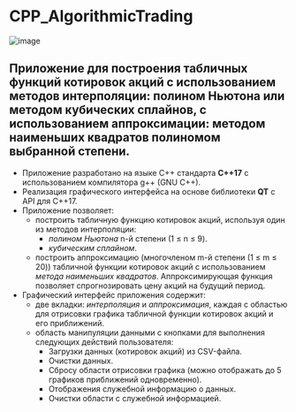 # CPP_AlgorithmicTrading

![image](materials/project-record.gif)

## Приложение для построения табличных функций котировок акций с использованием методов интерполяции: полином Ньютона или методом кубических сплайнов, с использованием аппроксимации: методом наименьших квадратов полиномом выбранной степени.

- Приложение разработано на языке C++ стандарта **C++17** с использованием компилятора g++ (GNU C++).
- Реализация графического интерфейса на основе библиотеки **QT** с API для C++17.
- Приложение позволяет:
  - построить табличную функцию котировок акций, используя один из методов интерполяции:
    - *полином Ньютона* n-й степени (1 ≤ n ≤ 9).
    - *кубическим сплайном*.
  - построить аппроксимацию (многочленом m-й степени (1 ≤ m ≤ 20)) табличной функции котировок акций с использованием *метода наименьших квадратов*. Аппроксимирующая функция позволяет спрогнозировать цену акций на будущий период.
- Графический интерфейс приложения содержит:
  - две вкладки: *интерполяция* и *аппроксимация*, каждая с областью для отрисовки графика табличной функции котировок акций и его приближений.
  - область манипуляции данными с кнопками для выполнения следующих действий пользователя:
    - Загрузки данных (котировок акций) из CSV-файла.
    - Очистки данных.
    - Сбросу области отрисовки графика (можно отображать до 5 графиков приближений одновременно).
    - Отображения служебной информацию о данных.
    - Очистки области с служебной информацией.
